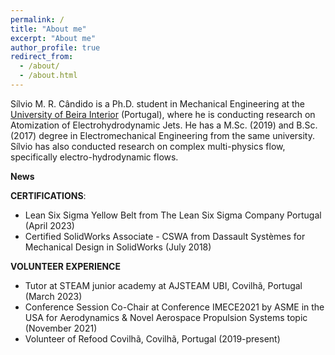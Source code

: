 ```yaml
---
permalink: /
title: "About me"
excerpt: "About me"
author_profile: true
redirect_from: 
  - /about/
  - /about.html
---
```


Sílvio M. R. Cândido is a Ph.D. student in Mechanical Engineering at the [University of Beira Interior](https://www.ubi.pt/) (Portugal), where he is conducting research on Atomization of Electrohydrodynamic Jets. He has a M.Sc. (2019) and B.Sc. (2017) degree in Electromechanical Engineering from the same university. Sílvio has also conducted research on complex multi-physics flow, specifically electro-hydrodynamic flows.




**News**




**CERTIFICATIONS**:
- Lean Six Sigma Yellow Belt from The Lean Six Sigma Company Portugal (April 2023)
- Certified SolidWorks Associate - CSWA from Dassault Systèmes for Mechanical Design in SolidWorks (July 2018)


**VOLUNTEER EXPERIENCE**
- Tutor at STEAM junior academy at AJSTEAM UBI, Covilhã, Portugal (March 2023)
- Conference Session Co-Chair at Conference IMECE2021 by ASME in the USA for Aerodynamics & Novel Aerospace Propulsion Systems topic (November 2021)
- Volunteer of Refood Covilhã, Covilhã, Portugal (2019-present)